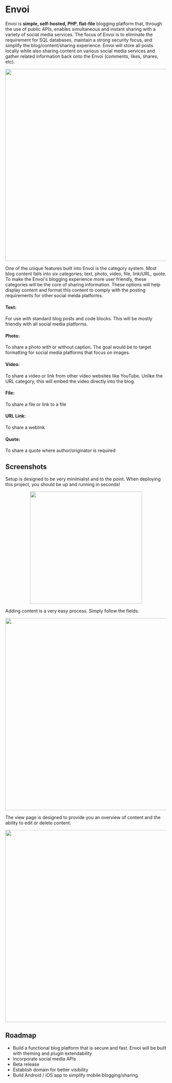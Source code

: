 # Envoi
<style>
.center { display: block; margin-left: auto; margin-right: auto; }
 </style>

Envoi is **simple, self-hosted, PHP, flat-file** blogging platform that, through the use of public APIs, enables simultaneous and instant sharing with a variety of social media services.  The focus of Envoi is to eliminate the requirement for SQL databases, maintain a strong security focus, and simplify the blog/content/sharing experience.  Envoi will store all posts locally while also sharing content on various social media services and gather related information back onto the Envoi (comments, likes, shares, etc).

<img src="https://github.com/xer0-1ne/envoi/blob/master/screenshots/envoi-mainpage.png" width="600" class="center">

One of the unique features built into Envoi is the category system.  Most blog content falls into six categories; text, photo, video, file, link/URL, quote.  To make the Envoi's blogging experience more user friendly, these categories will be the core of sharing information.  These options will help display content and format this content to comply with the posting requirements for other social meida platforms.

#### Text:
For use with standard blog posts and code blocks.  This will be mostly friendly with all social media platforms.

#### Photo:
To share a photo with or without caption.  The goal would be to target formatting for social media platforms that focus on images.

#### Video:
To share a video or link from other video websites like YouTube.  Unlike the URL category, this will embed the video directly into the blog.

#### File:
To share a file or link to a file

#### URL Link:
To share a weblink

#### Quote:
To share a quote where author/originator is required

## Screenshots

Setup is designed to be very minimialist and to the point.  When deploying this project, you should be up and running in seconds!

<img src="https://github.com/xer0-1ne/envoi/blob/master/screenshots/setup.png" width="350" class="center">

Adding content is a very easy process.  Simply follow the fields.

<img src="https://github.com/xer0-1ne/envoi/blob/master/screenshots/add-content.png" width="600" class="center">

The view page is designed to provide you an overview of content and the ability to edit or delete content.

<img src="https://github.com/xer0-1ne/envoi/blob/master/screenshots/view-posts.png" width="600" class="center">

## Roadmap

 - Build a functional blog platform that is secure and fast.  Envoi will be built with theming and plugin extendability
 - Incorporate social media APIs
 - Beta release
 - Establish domain for better visibility
 - Build Android / iOS app to simplify mobile blogging/sharing 
